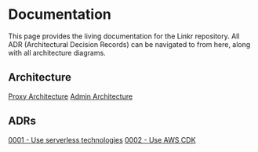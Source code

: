 # Documentation

This page provides the living documentation for the Linkr repository. All ADR (Architectural Decision Records) can be navigated to from here, along with all architecture diagrams.

## Architecture

[Proxy Architecture](./arch/proxy-architecture.md)
[Admin Architecture](./arch/admin-architecture.md)

## ADRs

[0001 - Use serverless technologies](./adr/0001-use-serverless-technologies.md)
[0002 - Use AWS CDK](./adr/0002-use-aws-cdk.md)
